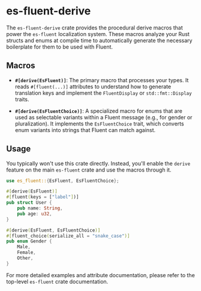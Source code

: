 # es-fluent-derive

The `es-fluent-derive` crate provides the procedural derive macros that power the `es-fluent` localization system. These macros analyze your Rust structs and enums at compile time to automatically generate the necessary boilerplate for them to be used with Fluent.

## Macros

-   **`#[derive(EsFluent)]`**: The primary macro that processes your types. It reads `#[fluent(...)]` attributes to understand how to generate translation keys and implement the `FluentDisplay` or `std::fmt::Display` traits.

-   **`#[derive(EsFluentChoice)]`**: A specialized macro for enums that are used as selectable variants within a Fluent message (e.g., for gender or pluralization). It implements the `EsFluentChoice` trait, which converts enum variants into strings that Fluent can match against.

## Usage

You typically won't use this crate directly. Instead, you'll enable the `derive` feature on the main `es-fluent` crate and use the macros through it.

```rust
use es_fluent::{EsFluent, EsFluentChoice};

#[derive(EsFluent)]
#[fluent(keys = ["label"])]
pub struct User {
    pub name: String,
    pub age: u32,
}

#[derive(EsFluent, EsFluentChoice)]
#[fluent_choice(serialize_all = "snake_case")]
pub enum Gender {
    Male,
    Female,
    Other,
}
```

For more detailed examples and attribute documentation, please refer to the top-level `es-fluent` crate documentation.

